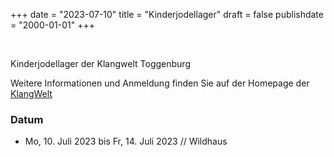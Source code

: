 ﻿+++
date = "2023-07-10"
title = "Kinderjodellager"
draft = false
publishdate = "2000-01-01"
+++

<br>

Kinderjodellager der Klangwelt Toggenburg

Weitere Informationen und Anmeldung finden Sie auf der Homepage der [KlangWelt](https://shop.e-guma.ch/klangwelt/de/events/kinderjodellager-nr-23-030-3744768)


### Datum

* Mo, 10. Juli 2023 bis Fr, 14. Juli 2023 // Wildhaus
